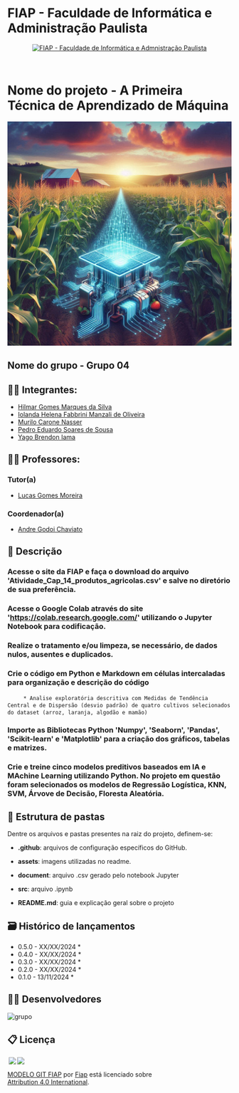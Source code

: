 # FIAP - Faculdade de Informática e Administração Paulista

<p align="center">
<a href= "https://www.fiap.com.br/"><img src="assets/logo-fiap.png" alt="FIAP - Faculdade de Informática e Admnistração Paulista" border="0" width=40% height=40%></a>
</p>

<br>

# Nome do projeto - A Primeira Técnica de Aprendizado de Máquina

![capa](https://github.com/Pedredoardo/Primeiro-_aprendizado_de_maquina/blob/main/assets/fase3fiap.jpeg)


## Nome do grupo - Grupo 04

## 👨‍🎓 Integrantes: 
- <a href="https://www.linkedin.com/in/hilmar-marques-358672161">Hilmar Gomes Marques da Silva</a>
- <a href="https://www.linkedin.com/in/iolanda-helena-fabbrini-manzali-de-oliveira-14ab8ab0">Iolanda Helena Fabbrini Manzali de Oliveira</a>
- <a href="https://www.linkedin.com/company/inova-fusca">Murilo Carone Nasser</a> 
- <a href="https://www.linkedin.com/in/pedro-eduardo-soares-de-sousa-439552309">Pedro Eduardo Soares de Sousa</a> 
- <a href="https://www.linkedin.com/company/inova-fusca">Yago Brendon Iama</a>

## 👩‍🏫 Professores:
### Tutor(a) 
- <a href="https://www.linkedin.com/in/lucas-gomes-moreira-15a8452a">Lucas Gomes Moreira</a>
### Coordenador(a)
- <a href="https://www.linkedin.com/company/inova-fusca">Andre Godoi Chaviato</a>

## 📜 Descrição

### Acesse o site da FIAP e faça o download do arquivo 'Atividade_Cap_14_produtos_agricolas.csv' e salve no diretório de sua preferência.

### Acesse o Google Colab através do site 'https://colab.research.google.com/' utilizando o Jupyter Notebook para codificação.

### Realize o tratamento e/ou limpeza, se necessário, de dados nulos, ausentes e duplicados.

### Crie o código em Python e Markdown em células intercaladas para organização e descrição do código

         * Analise exploratória descritiva com Medidas de Tendência Central e de Dispersão (desvio padrão) de quatro cultivos selecionados do dataset (arroz, laranja, algodão e mamão)
         
### Importe as Bibliotecas Python  'Numpy', 'Seaborn', 'Pandas', 'Scikit-learn' e 'Matplotlib' para a criação dos gráficos, tabelas e matrizes.

### Crie e treine cinco modelos preditivos baseados em IA e MAchine Learning utilizando Python. No projeto em questão foram selecionados os modelos de Regressão Logística, KNN, SVM, Árvove de Decisão, Floresta Aleatória.


## 📁 Estrutura de pastas

Dentre os arquivos e pastas presentes na raiz do projeto, definem-se:

- <b>.github</b>: arquivos de configuração específicos do GitHub.

- <b>assets</b>: imagens utilizadas no readme.

- <b>document</b>: arquivo .csv gerado pelo notebook Jupyter 

- <b>src</b>: arquivo .ipynb

- <b>README.md</b>: guia e explicação geral sobre o projeto


## 🗃 Histórico de lançamentos

* 0.5.0 - XX/XX/2024
    * 
* 0.4.0 - XX/XX/2024
    * 
* 0.3.0 - XX/XX/2024
    * 
* 0.2.0 - XX/XX/2024
    * 
* 0.1.0 - 13/11/2024
    *


## 🧑‍💻 Desenvolvedores

![grupo](https://github.com/IolandaManzali/decolando_com-_ciencia_de_dados_grupo21/blob/main/assets/grupo_fiap.jpg)


## 📋 Licença

<img style="height:22px!important;margin-left:3px;vertical-align:text-bottom;" src="https://mirrors.creativecommons.org/presskit/icons/cc.svg?ref=chooser-v1"><img style="height:22px!important;margin-left:3px;vertical-align:text-bottom;" src="https://mirrors.creativecommons.org/presskit/icons/by.svg?ref=chooser-v1"><p xmlns:cc="http://creativecommons.org/ns#" xmlns:dct="http://purl.org/dc/terms/"><a property="dct:title" rel="cc:attributionURL" href="https://github.com/agodoi/template">MODELO GIT FIAP</a> por <a rel="cc:attributionURL dct:creator" property="cc:attributionName" href="https://fiap.com.br">Fiap</a> está licenciado sobre <a href="http://creativecommons.org/licenses/by/4.0/?ref=chooser-v1" target="_blank" rel="license noopener noreferrer" style="display:inline-block;">Attribution 4.0 International</a>.</p>


